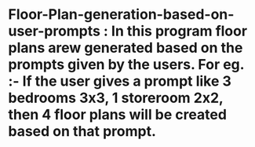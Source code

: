 # Floor-Plan-generation-based-on-user-prompts : In this program floor plans arew generated based on the prompts given by the users. For eg. :- If the user gives a prompt like 3 bedrooms 3x3, 1 storeroom 2x2, then 4 floor plans will be created based on that prompt. 

